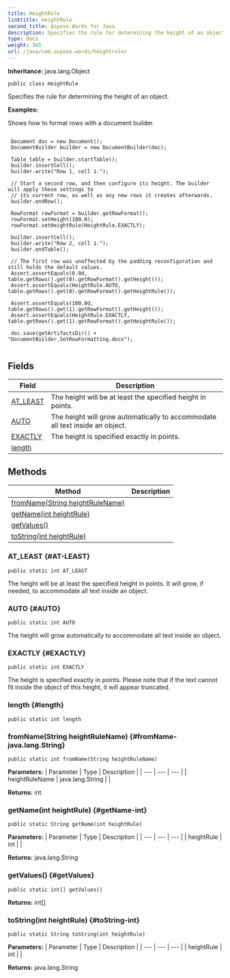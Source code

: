```yaml
---
title: HeightRule
linktitle: HeightRule
second_title: Aspose.Words for Java
description: Specifies the rule for determining the height of an object in Java.
type: docs
weight: 365
url: /java/com.aspose.words/heightrule/
---
```


**Inheritance:**
java.lang.Object
```
public class HeightRule
```

Specifies the rule for determining the height of an object.

 **Examples:** 

Shows how to format rows with a document builder.

```

 Document doc = new Document();
 DocumentBuilder builder = new DocumentBuilder(doc);

 Table table = builder.startTable();
 builder.insertCell();
 builder.write("Row 1, cell 1.");

 // Start a second row, and then configure its height. The builder will apply these settings to
 // its current row, as well as any new rows it creates afterwards.
 builder.endRow();

 RowFormat rowFormat = builder.getRowFormat();
 rowFormat.setHeight(100.0);
 rowFormat.setHeightRule(HeightRule.EXACTLY);

 builder.insertCell();
 builder.write("Row 2, cell 1.");
 builder.endTable();

 // The first row was unaffected by the padding reconfiguration and still holds the default values.
 Assert.assertEquals(0.0d, table.getRows().get(0).getRowFormat().getHeight());
 Assert.assertEquals(HeightRule.AUTO, table.getRows().get(0).getRowFormat().getHeightRule());

 Assert.assertEquals(100.0d, table.getRows().get(1).getRowFormat().getHeight());
 Assert.assertEquals(HeightRule.EXACTLY, table.getRows().get(1).getRowFormat().getHeightRule());

 doc.save(getArtifactsDir() + "DocumentBuilder.SetRowFormatting.docx");
 
```
## Fields

| Field | Description |
| --- | --- |
| [AT_LEAST](#AT-LEAST) | The height will be at least the specified height in points. |
| [AUTO](#AUTO) | The height will grow automatically to accommodate all text inside an object. |
| [EXACTLY](#EXACTLY) | The height is specified exactly in points. |
| [length](#length) |  |
## Methods

| Method | Description |
| --- | --- |
| [fromName(String heightRuleName)](#fromName-java.lang.String) |  |
| [getName(int heightRule)](#getName-int) |  |
| [getValues()](#getValues) |  |
| [toString(int heightRule)](#toString-int) |  |
### AT_LEAST {#AT-LEAST}
```
public static int AT_LEAST
```


The height will be at least the specified height in points. It will grow, if needed, to accommodate all text inside an object.

### AUTO {#AUTO}
```
public static int AUTO
```


The height will grow automatically to accommodate all text inside an object.

### EXACTLY {#EXACTLY}
```
public static int EXACTLY
```


The height is specified exactly in points. Please note that if the text cannot fit inside the object of this height, it will appear truncated.

### length {#length}
```
public static int length
```


### fromName(String heightRuleName) {#fromName-java.lang.String}
```
public static int fromName(String heightRuleName)
```




**Parameters:**
| Parameter | Type | Description |
| --- | --- | --- |
| heightRuleName | java.lang.String |  |

**Returns:**
int
### getName(int heightRule) {#getName-int}
```
public static String getName(int heightRule)
```




**Parameters:**
| Parameter | Type | Description |
| --- | --- | --- |
| heightRule | int |  |

**Returns:**
java.lang.String
### getValues() {#getValues}
```
public static int[] getValues()
```




**Returns:**
int[]
### toString(int heightRule) {#toString-int}
```
public static String toString(int heightRule)
```




**Parameters:**
| Parameter | Type | Description |
| --- | --- | --- |
| heightRule | int |  |

**Returns:**
java.lang.String

